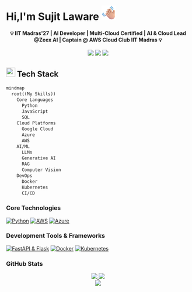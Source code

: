 # Hi,I'm Sujit Laware <img src="https://github.com/Tarikul-Islam-Anik/tarikul-islam-anik/blob/main/assets/images/Waving%20Hand%20Medium-Light%20Skin%20Tone.png" width="40" height="40"> 

<div align="center">
  <h4>💡 IIT Madras'27 | AI Developer | Multi-Cloud Certified | AI & Cloud Lead @Zeex AI | Captain @ AWS Cloud Club IIT Madras 💡</h4>
</div>

<div align="center">
  <img src="https://img.shields.io/badge/AI-Engineering-blue?style=for-the-badge" />
  <img src="https://img.shields.io/badge/LLM-Enthusiast-green?style=for-the-badge" />
  <img src="https://img.shields.io/badge/Cloud-Solutions-orange?style=for-the-badge" />
</div>

## <img src="https://raw.githubusercontent.com/Tarikul-Islam-Anik/Animated-Fluent-Emojis/master/Emojis/Objects/Hammer%20and%20Wrench.png" width="25" height="25"> Tech Stack

```mermaid
mindmap
  root((My Skills))
    Core Languages
      Python
      JavaScript
      SQL
    Cloud Platforms
      Google Cloud
      Azure
      AWS
    AI/ML
      LLMs
      Generative AI
      RAG
      Computer Vision
    DevOps
      Docker
      Kubernetes
      CI/CD
```

### Core Technologies
[![Python](https://img.shields.io/badge/Python-Expert-3776AB?style=flat-square&logo=python)](https://www.python.org/)
[![AWS](https://img.shields.io/badge/Google_Cloud-Specialist-4285F4?style=flat-square&logo=google-cloud)](https://cloud.google.com/)
[![Azure](https://img.shields.io/badge/Azure-Proficient-0089D6?style=flat-square&logo=microsoft-azure)](https://azure.microsoft.com/)

### Development Tools & Frameworks
[![FastAPI & Flask](https://img.shields.io/badge/FastAPI-Skilled-009688?style=flat-square&logo=fastapi)](https://fastapi.tiangolo.com/)
[![Docker](https://img.shields.io/badge/Docker-Advanced-2496ED?style=flat-square&logo=docker)](https://www.docker.com/)
[![Kubernetes](https://img.shields.io/badge/Kubernetes-Intermediate-326CE5?style=flat-square&logo=kubernetes)](https://kubernetes.io/)

### GitHub Stats
<div align="center"> <a href="https://github.com/sujitlaware1809"> <img src="https://github-readme-stats.vercel.app/api?username=sujitlaware1809&theme=default&show_icons=true&hide_border=false&count_private=true" width="45%" /> </a> <a href="https://github.com/sujitlaware1809"> <img src="https://github-readme-streak-stats.herokuapp.com/?user=sujitlaware1809&theme=default&hide_border=false" width="48%" /> </a> <br/> <a href="https://github.com/sujitlaware1809"> <img src="https://github-readme-stats.vercel.app/api/top-langs/?username=sujitlaware1809&theme=default&show_icons=true&hide_border=false&layout=compact" width="38%" /> </a> </div>


